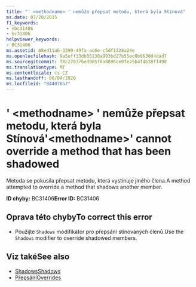 ```yaml
---
title: "' <methodname> ' nemůže přepsat metodu, která byla Stínová"
ms.date: 07/20/2015
f1_keywords:
- vbc31406
- bc31406
helpviewer_keywords:
- BC31406
ms.assetid: 08ed11a6-3399-49fa-ac6e-c5df1328a24e
ms.openlocfilehash: 9a5eff33db05138a993bd27b55ec0b9630d4dad7
ms.sourcegitcommit: f8c270376ed905f6a8896ce0fe25b4f4b38ff498
ms.translationtype: MT
ms.contentlocale: cs-CZ
ms.lasthandoff: 06/04/2020
ms.locfileid: "84407857"
---
```

# <a name="methodname-cannot-override-a-method-that-has-been-shadowed"></a><span data-ttu-id="d4783-102">' \<methodname> ' nemůže přepsat metodu, která byla Stínová</span><span class="sxs-lookup"><span data-stu-id="d4783-102">'\<methodname>' cannot override a method that has been shadowed</span></span>
<span data-ttu-id="d4783-103">Metoda se pokusila přepsat metodu, která vystínuje jiného člena.</span><span class="sxs-lookup"><span data-stu-id="d4783-103">A method attempted to override a method that shadows another member.</span></span>  
  
 <span data-ttu-id="d4783-104">**ID chyby:** BC31406</span><span class="sxs-lookup"><span data-stu-id="d4783-104">**Error ID:** BC31406</span></span>  
  
## <a name="to-correct-this-error"></a><span data-ttu-id="d4783-105">Oprava této chyby</span><span class="sxs-lookup"><span data-stu-id="d4783-105">To correct this error</span></span>  
  
- <span data-ttu-id="d4783-106">Použijte `Shadows` modifikátor pro přepsání stínovaných členů.</span><span class="sxs-lookup"><span data-stu-id="d4783-106">Use the `Shadows` modifier to override shadowed members.</span></span>  
  
## <a name="see-also"></a><span data-ttu-id="d4783-107">Viz také</span><span class="sxs-lookup"><span data-stu-id="d4783-107">See also</span></span>

- [<span data-ttu-id="d4783-108">Shadows</span><span class="sxs-lookup"><span data-stu-id="d4783-108">Shadows</span></span>](../language-reference/modifiers/shadows.md)
- [<span data-ttu-id="d4783-109">Přepsání</span><span class="sxs-lookup"><span data-stu-id="d4783-109">Overrides</span></span>](../language-reference/modifiers/overrides.md)
